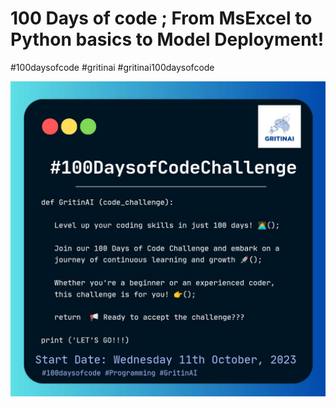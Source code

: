 # 100 Days of code ; From MsExcel to Python basics to Model Deployment!

#100daysofcode #gritinai #gritinai100daysofcode

![100 days of code](Images\100daysofcode.jpg)